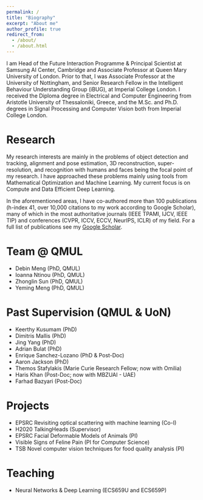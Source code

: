 ```yaml
---
permalink: /
title: "Biography"
excerpt: "About me"
author_profile: true
redirect_from: 
  - /about/
  - /about.html
---
```


I am Head of the Future Interaction Programme & Principal Scientist at Samsung AI Center, Cambridge and Associate Professor at Queen Mary University of London. Prior to that, I was Associate Professor at the University of Nottingham, and Senior Research Fellow in the Intelligent Behaviour Understanding Group (iBUG), at Imperial College London. 
I received the Diploma degree in Electrical and Computer Engineering from Aristotle University of Thessaloniki, Greece, and the M.Sc. and Ph.D. degrees in Signal Processing and Computer Vision both from Imperial College London.


# Research 
My research interests are mainly in the problems of object detection and tracking, alignment and pose estimation, 3D reconstruction, super-resolution, and recognition with humans and faces being the focal point of my research. I have approached these problems mainly using tools from Mathematical
Optimization and Machine Learning. My current focus is on Compute and Data Efficient Deep Learning.

In the aforementioned areas, I have co-authored more than 100 publications (h-index 41, over 10,000 citations to my work according to Google Scholar), many of which in the most authoritative journals (IEEE TPAMI, IJCV, IEEE TIP) and conferences (CVPR, ICCV, ECCV, NeurIPS, ICLR) of my field. For a full list of publications see my [Google Scholar](https://scholar.google.co.uk/citations?user=D4JkWxf-8fwC&hl=en&oi=ao).

# Team @ QMUL
* Debin Meng (PhD, QMUL)
* Ioanna Ntinou (PhD, QMUL)
* Zhonglin Sun (PhD, QMUL)
* Yeming Meng (PhD, QMUL)

# Past Supervision (QMUL & UoN) 
* Keerthy Kusumam (PhD)
* Dimitris Mallis (PhD)
* Jing Yang (PhD)
* Adrian Bulat (PhD)
* Enrique Sanchez-Lozano (PhD & Post-Doc)
* Aaron Jackson (PhD)
* Themos Stafylakis (Marie Curie Research Fellow; now with Omilia)
* Haris Khan (Post-Doc; now with MBZUAI - UAE)
* Farhad Bazyari (Post-Doc)

# Projects 
* EPSRC Revisiting optical scattering with machine learning (Co-I)
* H2020 TalkingHeads (Supervisor)
* EPSRC Facial Deformable Models of Animals (PI)
* Visible Signs of Feline Pain (PI for Computer Science)
* TSB Novel computer vision techniques for food quality analysis (PI)

# Teaching 

* Neural Networks & Deep Learning (ECS659U and ECS659P)

